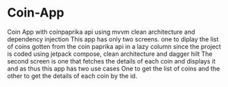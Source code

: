 # Coin-App
Coin App with coinpaprika api using mvvm clean architecture and dependency injection
This app has only two screens. one to diplay the list of coins gotten from the coin paprika api
in a lazy column since the project is coded using jetpack compose, clean architecture and dagger hilt
The second screen is one that fetches the details of each coin and displays it and as thus this app has two use cases
One to get the list of coins and the other to get the details of each coin by the id.
